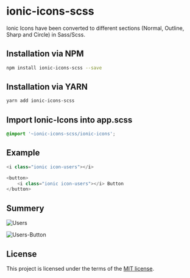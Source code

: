 
# ionic-icons-scss
Ionic Icons have been converted to different sections (Normal, Outline, Sharp and Circle) in Sass/Scss.

## Installation via NPM
```bash
npm install ionic-icons-scss --save
```

## Installation via YARN
```bash
yarn add ionic-icons-scss
```

## Import Ionic-Icons into app.scss
```scss
@import '~ionic-icons-scss/ionic-icons';
```

## Example
```php
<i class="ionic icon-users"></i>
```
```php
<button>
    <i class="ionic icon-users"></i> Button
</button>
```

## Summery
![Users](https://icons.getbootstrap.com/assets/icons/people.svg)

![Users-Button](https://raw.githubusercontent.com/EuroCent82/ionic-icons-scss/master/users-button.png)

## License
This project is licensed under the terms of the
[MIT license](./LICENSE.md).